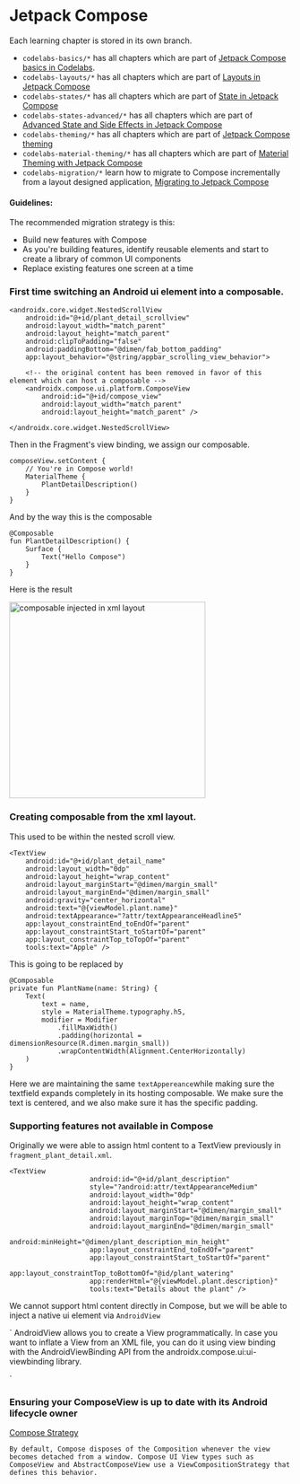 # Jetpack Compose

Each learning chapter is stored in its own branch.

- `codelabs-basics/*` has all chapters which are part of [Jetpack Compose basics in Codelabs](https://developer.android.com/codelabs/jetpack-compose-basics).
- `codelabs-layouts/*` has all chapters which are part of [Layouts in Jetpack Compose](https://developer.android.com/codelabs/jetpack-compose-layouts)
- `codelabs-states/*` has all chapters which are part of [State in Jetpack Compose](https://developer.android.com/codelabs/jetpack-compose-state)
- `codelabs-states-advanced/*` has all chapters which are part of [Advanced State and Side Effects in Jetpack Compose](https://developer.android.com/codelabs/jetpack-compose-advanced-state-side-effects)
- `codelabs-theming/*` has all chapters which are part of [Jetpack Compose theming](https://developer.android.com/codelabs/jetpack-compose-theming)
- `codelabs-material-theming/*` has all chapters which are part of [Material Theming with Jetpack Compose](https://developer.android.com/codelabs/basic-android-kotlin-compose-material-theming)
- `codelabs-migration/*` learn how to migrate to Compose incrementally from a layout designed application, [Migrating to Jetpack Compose](url) 
#### Guidelines:

The recommended migration strategy is this:

- Build new features with Compose
- As you're building features, identify reusable elements and start to create a library of common UI components
- Replace existing features one screen at a time

### First time switching an Android ui element into a composable.

```
<androidx.core.widget.NestedScrollView
    android:id="@+id/plant_detail_scrollview"
    android:layout_width="match_parent"
    android:layout_height="match_parent"
    android:clipToPadding="false"
    android:paddingBottom="@dimen/fab_bottom_padding"
    app:layout_behavior="@string/appbar_scrolling_view_behavior">

	<!-- the original content has been removed in favor of this element which can host a composable -->
    <androidx.compose.ui.platform.ComposeView
        android:id="@+id/compose_view"
        android:layout_width="match_parent"
        android:layout_height="match_parent" />

</androidx.core.widget.NestedScrollView>
```

Then in the Fragment's view binding, we assign our composable.

```
composeView.setContent {
    // You're in Compose world!
    MaterialTheme {
        PlantDetailDescription()
    }
}
```

And by the way this is the composable

```
@Composable
fun PlantDetailDescription() {
    Surface {
        Text("Hello Compose")
    }
}
```

Here is the result

<img width="350" alt="composable injected in xml layout" src="https://user-images.githubusercontent.com/3371622/220806865-098d99b9-44ae-40fa-b10d-500ef70672d7.png">

### Creating composable from the xml layout.

This used to be within the nested scroll view.

```
<TextView
    android:id="@+id/plant_detail_name"
    android:layout_width="0dp"
    android:layout_height="wrap_content"
    android:layout_marginStart="@dimen/margin_small"
    android:layout_marginEnd="@dimen/margin_small"
    android:gravity="center_horizontal"
    android:text="@{viewModel.plant.name}"
    android:textAppearance="?attr/textAppearanceHeadline5"
    app:layout_constraintEnd_toEndOf="parent"
    app:layout_constraintStart_toStartOf="parent"
    app:layout_constraintTop_toTopOf="parent"
    tools:text="Apple" />
```

This is going to be replaced by

```
@Composable
private fun PlantName(name: String) {
    Text(
        text = name,
        style = MaterialTheme.typography.h5,
        modifier = Modifier
            .fillMaxWidth()
            .padding(horizontal = dimensionResource(R.dimen.margin_small))
            .wrapContentWidth(Alignment.CenterHorizontally)
    )
}
```

Here we are maintaining the same `textAppereance`while making sure the textfield expands completely in its hosting composable.
We make sure the text is centered, and we also make sure it has the specific padding.

### Supporting features not available in Compose

Originally we were able to assign html content to a TextView previously in `fragment_plant_detail.xml`. 

```
<TextView
                    android:id="@+id/plant_description"
                    style="?android:attr/textAppearanceMedium"
                    android:layout_width="0dp"
                    android:layout_height="wrap_content"
                    android:layout_marginStart="@dimen/margin_small"
                    android:layout_marginTop="@dimen/margin_small"
                    android:layout_marginEnd="@dimen/margin_small"
                    android:minHeight="@dimen/plant_description_min_height"
                    app:layout_constraintEnd_toEndOf="parent"
                    app:layout_constraintStart_toStartOf="parent"
                    app:layout_constraintTop_toBottomOf="@id/plant_watering"
                    app:renderHtml="@{viewModel.plant.description}"
                    tools:text="Details about the plant" />
```

We cannot support html content directly in Compose, but we will be able to inject a native ui element via `AndroidView`

`
AndroidView allows you to create a View programmatically. In case you want to inflate a View from an XML file, you can do it using view binding with the AndroidViewBinding API from the androidx.compose.ui:ui-viewbinding library.

`

### Ensuring your ComposeView is up to date with its Android lifecycle owner

[Compose Strategy](https://developer.android.com/jetpack/compose/migrate/interoperability-apis/compose-in-views#composition-strategy)

`
By default, Compose disposes of the Composition whenever the view becomes detached from a window. Compose UI View types such as ComposeView and AbstractComposeView use a ViewCompositionStrategy that defines this behavior.
`

